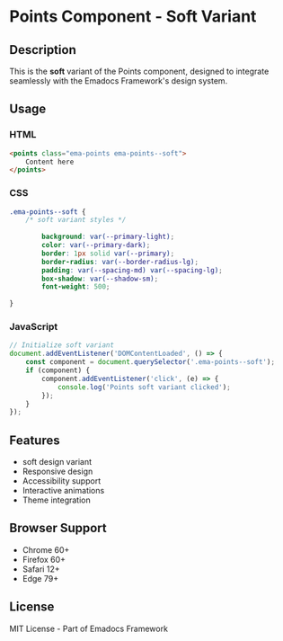 # Points Component - Soft Variant

## Description
This is the **soft** variant of the Points component, designed to integrate seamlessly with the Emadocs Framework's design system.

## Usage

### HTML
```html
<points class="ema-points ema-points--soft">
    Content here
</points>
```

### CSS
```css
.ema-points--soft {
    /* soft variant styles */
    
        background: var(--primary-light);
        color: var(--primary-dark);
        border: 1px solid var(--primary);
        border-radius: var(--border-radius-lg);
        padding: var(--spacing-md) var(--spacing-lg);
        box-shadow: var(--shadow-sm);
        font-weight: 500;
    
}
```

### JavaScript
```javascript
// Initialize soft variant
document.addEventListener('DOMContentLoaded', () => {
    const component = document.querySelector('.ema-points--soft');
    if (component) {
        component.addEventListener('click', (e) => {
            console.log('Points soft variant clicked');
        });
    }
});
```

## Features
- soft design variant
- Responsive design
- Accessibility support
- Interactive animations
- Theme integration

## Browser Support
- Chrome 60+
- Firefox 60+
- Safari 12+
- Edge 79+

## License
MIT License - Part of Emadocs Framework
